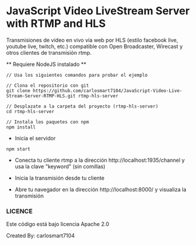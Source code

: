 # JavaScript Video LiveStream Server with RTMP and HLS

Transmisiones de video en vivo vía web por HLS (estilo facebook live, youtube live, twitch, etc.) compatible con Open Broadcaster, Wirecast y otros clientes de transmisión rtmp.

** Requiere NodeJS instalado **

```
// Usa los siguientes comandos para probar el ejemplo

// Clona el repositorio con git
git clone https://github.com/carlosmart7104/JavaScript-Video-Live-Stream-Server-RTMP-HLS.git rtmp-hls-server

// Desplazate a la carpeta del proyecto (rtmp-hls-server)
cd rtmp-hls-server

// Instala los paquetes con npm
npm install
```

- Inicia el servidor
```
npm start
```

- Conecta tu cliente rtmp a la dirección http://localhost:1935/channel y usa la clave "keyword" (sin comillas)

- Inicia la transmisión desde tu cliente

- Abre tu navegador en la dirección http://localhost:8000/ y visualiza la transmisión

### LICENCE
Este código está bajo licencia Apache 2.0

Created By: carlosmart7104
